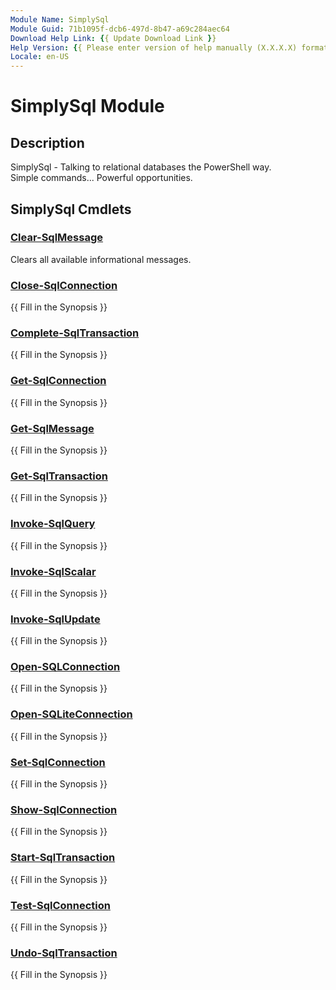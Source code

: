 ```yaml
---
Module Name: SimplySql
Module Guid: 71b1095f-dcb6-497d-8b47-a69c284aec64
Download Help Link: {{ Update Download Link }}
Help Version: {{ Please enter version of help manually (X.X.X.X) format }}
Locale: en-US
---
```


# SimplySql Module
## Description
SimplySql - Talking to relational databases the PowerShell way.  
Simple commands... Powerful opportunities.

## SimplySql Cmdlets
### [Clear-SqlMessage](Clear-SqlMessage.md)
Clears all available informational messages.

### [Close-SqlConnection](Close-SqlConnection.md)
{{ Fill in the Synopsis }}

### [Complete-SqlTransaction](Complete-SqlTransaction.md)
{{ Fill in the Synopsis }}

### [Get-SqlConnection](Get-SqlConnection.md)
{{ Fill in the Synopsis }}

### [Get-SqlMessage](Get-SqlMessage.md)
{{ Fill in the Synopsis }}

### [Get-SqlTransaction](Get-SqlTransaction.md)
{{ Fill in the Synopsis }}

### [Invoke-SqlQuery](Invoke-SqlQuery.md)
{{ Fill in the Synopsis }}

### [Invoke-SqlScalar](Invoke-SqlScalar.md)
{{ Fill in the Synopsis }}

### [Invoke-SqlUpdate](Invoke-SqlUpdate.md)
{{ Fill in the Synopsis }}

### [Open-SQLConnection](Open-SQLConnection.md)
{{ Fill in the Synopsis }}

### [Open-SQLiteConnection](Open-SQLiteConnection.md)
{{ Fill in the Synopsis }}

### [Set-SqlConnection](Set-SqlConnection.md)
{{ Fill in the Synopsis }}

### [Show-SqlConnection](Show-SqlConnection.md)
{{ Fill in the Synopsis }}

### [Start-SqlTransaction](Start-SqlTransaction.md)
{{ Fill in the Synopsis }}

### [Test-SqlConnection](Test-SqlConnection.md)
{{ Fill in the Synopsis }}

### [Undo-SqlTransaction](Undo-SqlTransaction.md)
{{ Fill in the Synopsis }}

